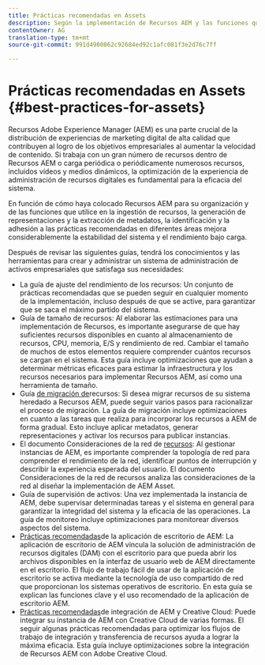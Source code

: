 ```yaml
---
title: Prácticas recomendadas en Assets
description: Según la implementación de Recursos AEM y las funciones que utilice para la ingestión de recursos, la generación de representaciones y la extracción de metadatos, la identificación y el cumplimiento de las prácticas recomendadas en diferentes áreas mejora considerablemente la estabilidad del sistema y el rendimiento bajo carga.
contentOwner: AG
translation-type: tm+mt
source-git-commit: 991d4900862c92684ed92c1afc081f3e2d76c7ff

---
```



# Prácticas recomendadas en Assets {#best-practices-for-assets}

Recursos Adobe Experience Manager (AEM) es una parte crucial de la distribución de experiencias de marketing digital de alta calidad que contribuyen al logro de los objetivos empresariales al aumentar la velocidad de contenido. Si trabaja con un gran número de recursos dentro de Recursos AEM o carga periódica o periódicamente numerosos recursos, incluidos vídeos y medios dinámicos, la optimización de la experiencia de administración de recursos digitales es fundamental para la eficacia del sistema.

En función de cómo haya colocado Recursos AEM para su organización y de las funciones que utilice en la ingestión de recursos, la generación de representaciones y la extracción de metadatos, la identificación y la adhesión a las prácticas recomendadas en diferentes áreas mejora considerablemente la estabilidad del sistema y el rendimiento bajo carga.

Después de revisar las siguientes guías, tendrá los conocimientos y las herramientas para crear y administrar un sistema de administración de activos empresariales que satisfaga sus necesidades:

* La guía de ajuste del rendimiento de los recursos: Un conjunto de prácticas recomendadas que se pueden seguir en cualquier momento de la implementación, incluso después de que se active, para garantizar que se saca el máximo partido del sistema.
* Guía de tamaño de recursos: Al elaborar las estimaciones para una implementación de Recursos, es importante asegurarse de que hay suficientes recursos disponibles en cuanto al almacenamiento de recursos, CPU, memoria, E/S y rendimiento de red. Cambiar el tamaño de muchos de estos elementos requiere comprender cuántos recursos se cargan en el sistema. Esta guía incluye optimizaciones que ayudan a determinar métricas eficaces para estimar la infraestructura y los recursos necesarios para implementar Recursos AEM, así como una herramienta de tamaño.
* Guía [de migración de](/help/assets/assets-migration-guide.md)recursos: Si desea migrar recursos de su sistema heredado a Recursos AEM, puede seguir varios pasos para racionalizar el proceso de migración. La guía de migración incluye optimizaciones en cuanto a las tareas que realiza para incorporar los recursos a AEM de forma gradual. Esto incluye aplicar metadatos, generar representaciones y activar los recursos para publicar instancias.
* El documento Consideraciones de la red de [recursos](/help/assets/assets-network-considerations.md): Al gestionar instancias de AEM, es importante comprender la topología de red para comprender el rendimiento de la red, identificar puntos de interrupción y describir la experiencia esperada del usuario. El documento Consideraciones de la red de recursos analiza las consideraciones de la red al diseñar la implementación de AEM Asset.
* Guía de supervisión de activos: Una vez implementada la instancia de AEM, debe supervisar determinadas tareas y el sistema en general para garantizar la integridad del sistema y la eficacia de las operaciones. La guía de monitoreo incluye optimizaciones para monitorear diversos aspectos del sistema.
* [Prácticas recomendadas](https://helpx.adobe.com/experience-manager/desktop-app/aem-desktop-app-best-practices.html)de la aplicación de escritorio de AEM: La aplicación de escritorio de AEM vincula la solución de administración de recursos digitales (DAM) con el escritorio para que pueda abrir los archivos disponibles en la interfaz de usuario web de AEM directamente en el escritorio. El flujo de trabajo fácil de usar de la aplicación de escritorio se activa mediante la tecnología de uso compartido de red que proporcionan los sistemas operativos de escritorio. En esta guía se explican las funciones clave y el uso recomendado de la aplicación de escritorio AEM.
* [Prácticas recomendadas](/help/assets/aem-cc-integration-best-practices.md)de integración de AEM y Creative Cloud: Puede integrar su instancia de AEM con Creative Cloud de varias formas. El seguir algunas prácticas recomendadas para optimizar los flujos de trabajo de integración y transferencia de recursos ayuda a lograr la máxima eficacia. Esta guía incluye optimizaciones sobre la integración de Recursos AEM con Adobe Creative Cloud.
